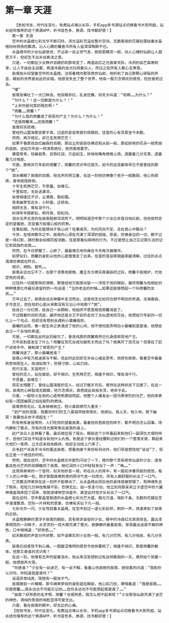 # 第一章 天涯
        【告知书友，时代在变化，免费站点难以长存，手机app多书源站点切换看书大势所趋，站长给你推荐的这个换源APP，听书音色多、换源、找书都好使！】
       第一章 天涯
       空中的水晶棺七彩光华不断闪烁，流光溢彩充溢在整片空间，无数美丽的花瓣在围绕着水晶棺纷纷扬扬的飘洒，沁人心脾的馨香令所有人皆深深陶醉不已。
       水晶棺中的少女仙姿绝世，不沾染一丝尘世气息，她宛若精灵一般，动人心魄的仙颜让人遐思万千，但却生不出半丝亵渎之意。
       只是，一切都在少女睁开双眼的刹那改变了，两道血红之光直穿天际，冷冽的血芒森寒刺骨，让人不由自主战栗，两道冷森的血光扫视着众人，所过之处所有人都心生寒意。
       辰南抬头仰望着空中的水晶棺，注视着棺内那张绝世仙颜，他听到了自己那颗心碎裂的声音，眼前的世界是如此的灰暗，他感觉失去了整个世界，他有一股万念俱灰的感觉，险些昏死过去。
       “噗”
       辰南张嘴吐了一大口鲜血，他双眼赤红，乱发狂舞，仰天大叫道：“呃啊……为什么？”
       “为什么？！这一切都是为什么？！”
       “上天你是何其的残忍啊！”
       “雨馨……雨馨！”
       “为什么我的雨馨成了邪恶的尸王？为什么？为什么！”
       “还我雨馨来……还我雨馨！”
       辰南仰天悲啸。
       曾经的山盟海誓犹萦于耳，过逝的音容笑貌仍现眼前，往昔的心有灵犀至今未散。
       然而，再次相见，却已生死两茫茫！
       如果不看那双血红幽森的双眼，那出尘的姿容仿佛还和从前一般，那如娇艳的花朵一般秀丽的容颜。还如万年前一样清秀绝伦，依然美绝寰宇。
       黛眉弯弯，琼鼻挺秀，双唇红润，贝齿如玉，娇俏地嘴角微微上扬，透露着几分天真，透露着几分俏皮。
       可是。那绝非万年前的雨馨了，雨馨的灵识早已寂灭，如今的这具躯体早已不是曾经的那个“她”。
       泪水模糊了辰南的双眼，他无声的哭泣着，在这一刻他仿佛像个孩子一般脆弱，他心伤欲绝，身体摇摇欲倒。
       十年生死两茫茫，不思量。自难忘。
       千里孤坟，无处话凄凉。
       纵使相逢应不识，尘满面，鬓如霜。
       夜来幽梦忽还乡，小轩窗。正梳妆。
       相顾无言，惟有泪千行。
       料得年年肠断处，明月夜，短松冈。
       泪水无声无息的在辰南脸颊流淌而下。明明知道空中那个少女已非昔日地红颜，但他依然定定的望着她，忍受着万蚁噬心般的煎熬。
       往事如烟，为何总是缭绕于我心间？往事成风，为何风向不定，总在我心中飘动？
       今世，在喧闹繁华之中，辰南内心深处充满了深深的孤独、悲哀。彷佛身边的一切，都不过是一场幻影，随时都会如烟花般消散。往昔那看似胡闹的行为，不过是想让自己忘记那久远的记忆和孤独的自我……
       然而，在今日梦醒了，心碎了，最最难忘地伤痛在今天再次被揭开。
       如梦似幻，雨馨的身影从他的心底慢慢走了出来。往昔的音容笑貌越来越清晰。过往的点点滴滴仿佛就在昨日。
       相识，相知。替死……
       辰南永远也忘不了，在那个漆黑地夜晚，魔王东方啸天夜袭辰府之际，雨馨千般维护，代他受死的场景。
       过往的一切是那样的清晰，那曾经地万般感动皆一一浮现于他的眼前，最终雨馨与他相处的种种情景化作最后弥留时的一句话语：“当你老去的时候……如果还能够想起一个叫雨馨的女孩……”
       万年过去了，辰南自远古神墓中复活而出，这是他无论如何也想不明白的奇遇。沧海桑田，岁月变迁，但在他的心底从来都没有忘记心中地那个“她”。
       给自己一分幻想，给自己一丝期盼，他始终不愿意相信雨馨消逝了。
       不过随着时间的流逝，最终他还是忐忑不安的走向了古仙遗地百花谷，他想给万年前的一切化上一个句点，但却没有想到会遇到小晨曦临世。
       晨曦的出现，像一股生命之泉涌进了他的心间，他不想彻底弄明白小晨曦到底是谁，他想给自己一个永恒的希望。
       可是，一切都在此时此刻破灭了，善良纯真的雨馨竟然已化身成邪恶地尸王。
       万年前到底发生了什么？雨馨在百花谷成功破死关而出了吗？她离开了百花谷？但落在了赶尸派地手中，被制成了邪恶的尸王？
       雨馨消逝了，那小晨曦是谁？
       辰南心中有万般迷惑与不解，但此时此刻却无半丝心绪去思考，他悲伤欲绝，看着空中最最熟悉地陌生人，他泪如雨下，肝肠寸断，心如刀绞。
       咫尺天涯，天涯咫尺！
       曾经的恋人，站在面前，却不相识。生死两茫茫，相逢不相识，惟有泪千行。
       不思量，自难忘！
       现实太残酷了，曾经山盟海誓的恋人，经过万载岁月后，竟然在这种状态下见面了。在这一刻，辰南的心碎裂成无数瓣，他万念俱灰，真想就此自拍天灵，绝命于此。
       只是，一股怒火在他的心底熊熊燃烧而起，他整个人爆发出一团乌黑惨烈的光芒，他的体表似有一团团幽冥之焰在剧烈的燃烧。
       辰南愤怒无比，乱发根根倒立，怒火直欲燃尽九重天！
       “赶尸派的混蛋，我要将你们的王八蛋祖师挫骨扬灰，他成仙，我上天，他入地，我下幽冥！我要他永世不得超生！”
       所有修炼者皆愕然，人们吃惊的望着辰南，看着他状若疯狂的样子，都不明白怎么回事。场内静到了极点，所有的目光都聚焦在辰南的身上。
       赶尸派众人互相看了看，最后相互摇了摇头。眼前这个少年看起来和他们一副深仇大恨的样子，但他们实在不知道与有他什么仇恨，到是这个家伙曾经腰斩过他们的一个堕落天使，算起来欠他们一笔债，己方还未找他麻烦，他却主动找上门来了。
       众多赶尸派高手冷冷的看这辰南，想看他接下来将有何动作，他们早就想找他“谈谈”了，现在正是一个绝佳的时机。
       然而，就在这时，空中的水晶棺光华剧烈闪动了一下，棺内那个具有绝世仙姿的少女，透发着血色光芒的的双眼瞄向了辰南，她红润的小口中轻轻发出了一声：“咦……”
       这简简单单的一个音符，似天地妙音一般，听在众人的耳中，有一股如沐春风般的感觉，每个人的心中都一松，刚才那股森寒刺骨的阴冷气息一扫而光，所有人都舒服的长出了一口气。
       亡灵魔法师莱昂在这一刻终于能够动了，从水晶棺出现后他的身体就被禁锢了，和神魂失去了联系，短短几分钟他焦躁不安。恐惧无比，始一恢复行动，他立刻将那呆呆立于虚空中的六翼神魂盖瑞来招了回来，收放进储物空间盒中，直至此时他才长长出了一口气。
       就在这时，空中那晶莹剔透的水晶棺七彩光芒大盛，霞光万道，瑞彩千条，无数的花瓣在空中漫漫飘洒，空际一片祥和的景象，仿佛有天仙下凡一般。
       七彩光华一闪，少女驾驭着水晶棺，在空中划过一道七彩虹桥，刷的一声，快速来到了辰南的近前。
       水晶棺静静的漂浮于辰南的眼前，具有绝世姿容的少女，眼中的冷森红光渐渐敛去，露出漆黑明亮的一对眸子，水灵灵的一双大眼充满了慧光，她静静的看着辰南，渐渐露出迷惑不解的神色，口中喃喃道：“好熟悉……”
       如天籁般的声音分外娇憨，如不谙事实的小女孩一般，有几分茫然、有几分俏皮、有几分天真。
       辰南已经感觉不到心痛，一股酸涩难明的感觉令他快要疯了，相逢不相识，那是雨馨的躯体，但那又是谁的灵识呢？
       在这一刻，他惟有无声的留着泪水，他从来没有想到过有这样脆弱的一天，竟然如个孩童一般，他想放声大哭。
       “你是谁？”少女有一丝迷茫、有一丝不解，看着心伤欲绝的辰南，她轻柔的问道：“我和你认识吗，你知道我是谁吗？”
       话语异常纯真，隐隐有一股孩子气。
       辰南眼前一片模糊，那令魂牵梦绕的身影就在眼前，他心如刀绞，哽咽着道：“我是辰南……你是雨馨……我永远也不可能忘记你……但你永远也不可能想起我是谁了……”
       “辰南？好熟悉的名字啊，雨馨？也很熟悉，我怎么想不起来呢？”少女那张仙颜充满了迷茫的神色，清纯的秀丽的俏脸显得可爱无比。
       只是，看在辰南的眼中，却无比的心痛。
       【告知书友，时代在变化，免费站点难以长存，手机app多书源站点切换看书大势所趋，站长给你推荐的这个换源APP，听书音色多、换源、找书都好使！】